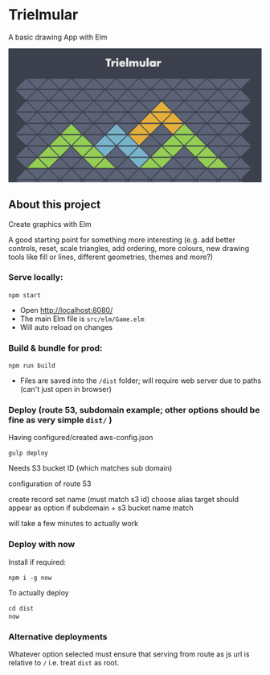# Trielmular

A basic drawing App with Elm

![Example of Trielmular graphic](trielmular.png)

## About this project

Create graphics with Elm

A good starting point for something more interesting (e.g. add better controls, reset, scale triangles, add ordering, more colours, new drawing tools like fill or lines, different geometries, themes and more?)

### Serve locally:
```
npm start
```
* Open [http://localhost:8080/](http://localhost:8080/)
* The main Elm file is `src/elm/Game.elm`
* Will auto reload on changes


### Build & bundle for prod:
```
npm run build
```

* Files are saved into the `/dist` folder; will require web server due to paths (can't just open in browser)

### Deploy (route 53, subdomain example; other options should be fine as very simple `dist/` )

Having configured/created aws-config.json

```
gulp deploy
```

Needs S3 bucket ID (which matches sub domain)

configuration of route 53

create record set
name (must match s3 id)
choose alias
target should appear as option if subdomain + s3 bucket name match

will take a few minutes to actually work

### Deploy with now

Install if required:

```
npm i -g now
```

To actually deploy

```
cd dist
now
```

### Alternative deployments

Whatever option selected must ensure that serving from route as js url is relative to `/` i.e. treat `dist` as root.